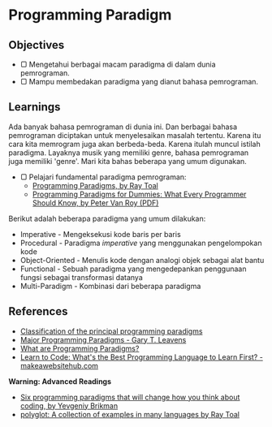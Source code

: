 # Programming Paradigm

## Objectives

- ▢ Mengetahui berbagai macam paradigma di dalam dunia pemrograman.
- ▢ Mampu membedakan paradigma yang dianut bahasa pemrograman.

## Learnings

Ada banyak bahasa pemrograman di dunia ini. Dan berbagai bahasa pemrograman
diciptakan untuk menyelesaikan masalah tertentu. Karena itu cara kita
memrogram juga akan berbeda-beda. Karena itulah muncul istilah paradigma.
Layaknya musik yang memiliki genre, bahasa pemrograman juga memiliki
'genre'. Mari kita bahas beberapa yang umum digunakan.

- ▢ Pelajari fundamental paradigma pemrograman:
  - [Programming Paradigms, by Ray Toal](http://cs.lmu.edu/~ray/notes/paradigms)
  - [Programming Paradigms for Dummies: What Every Programmer Should Know, by Peter Van Roy (PDF)](https://www.info.ucl.ac.be/~pvr/VanRoyChapter.pdf)

Berikut adalah beberapa paradigma yang umum dilakukan:

* Imperative - Mengeksekusi kode baris per baris
* Procedural - Paradigma *imperative* yang menggunakan pengelompokan kode
* Object-Oriented - Menulis kode dengan analogi objek sebagai alat bantu
* Functional - Sebuah paradigma yang mengedepankan penggunaan fungsi sebagai transformasi datanya
* Multi-Paradigm - Kombinasi dari beberapa paradigma

## References

- [Classification of the principal programming paradigms ](https://www.info.ucl.ac.be/~pvr/paradigms.html)
- [Major Programming Paradigms - Gary T. Leavens](http://www.eecs.ucf.edu/~leavens/ComS541Fall97/hw-pages/paradigms/major.html)
- [What are Programming Paradigms?](http://www.cs.bham.ac.uk/research/projects/poplog/paradigms_lectures/lecture1.html)
- [Learn to Code: What's the Best Programming Language to Learn First? - makeawebsitehub.com](http://makeawebsitehub.com/which-programming-language)

**Warning: Advanced Readings**

- [Six programming paradigms that will change how you think about coding, by Yevgeniy Brikman](http://www.ybrikman.com/writing/2014/04/09/six-programming-paradigms-that-will)
- [polyglot: A collection of examples in many languages by Ray Toal](https://github.com/rtoal/polyglot)
